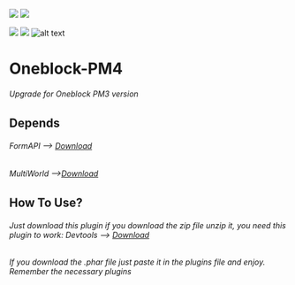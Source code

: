
[![](https://poggit.pmmp.io/shield.state/Oneblock)](https://poggit.pmmp.io/p/Oneblock)
<a href="https://poggit.pmmp.io/p/Oneblock"><img src="https://poggit.pmmp.io/shield.state/Oneblock"></a>

[![](https://poggit.pmmp.io/shield.api/Oneblock)](https://poggit.pmmp.io/p/Oneblock)
<a href="https://poggit.pmmp.io/p/Oneblock"><img src="https://poggit.pmmp.io/shield.api/Oneblock"></a>
![alt text](https://play-lh.googleusercontent.com/RY0k-vbWIgnPYXU4XciUYaay6C_vvjUv85rf1bb0NrSLOHylIBNSCZkIkyiCRtCbT-A)
# Oneblock-PM4
###### Upgrade for Oneblock PM3 version
## Depends
###### FormAPI --> [Download](https://github.com/jojoe77777/FormAPI)

###### MultiWorld -->[Download](https://poggit.pmmp.io/p/MultiWorld)
## How To Use?
###### Just download this plugin if you download the zip file unzip it, you need this plugin to work: Devtools --> [Download](https://poggit.pmmp.io/p/DevTools/1.15.0)
###### If you download the .phar file just paste it in the plugins file and enjoy. Remember the necessary plugins
